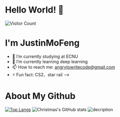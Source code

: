 # Hello World! 👋
![Visitor Count](https://profile-counter.glitch.me/JustinMoFeng/count.svg)

# I'm JustinMoFeng
- 🔭 I’m currently studying at ECNU
- 🌱 I’m currently learning deep learning
- 📫 How to reach me: angrytowritecode@gmail.com
- ⚡ Fun fact: CS2、star rail
-->

# About My Github
[![Top Langs](https://github-readme-stats.vercel.app/api/top-langs/?username=JustinMoFeng)](https://github.com/JustinMoFeng/github-readme-stats)
![Christmas's GitHub stats](https://github-readme-stats.vercel.app/api?username=JustinMoFeng&show_icons=true&theme=tokyonight)
![decription](https://img.shields.io/badge/tools-pycharm-green)
